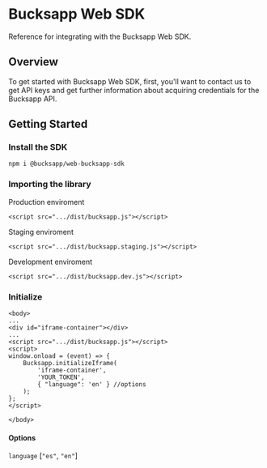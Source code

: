 # Bucksapp Web SDK

Reference for integrating with the Bucksapp Web SDK.

## Overview

To get started with Bucksapp Web SDK, first, you'll want to contact us to get API keys and get further information about acquiring credentials for the Bucksapp API.

## Getting Started

### Install the SDK

```
npm i @bucksapp/web-bucksapp-sdk
```

### Importing the library

Production enviroment

```
<script src=".../dist/bucksapp.js"></script>
```

Staging enviroment

```
<script src=".../dist/bucksapp.staging.js"></script>
```

Development enviroment

```
<script src=".../dist/bucksapp.dev.js"></script>
```

### Initialize

```
<body>
...
<div id="iframe-container"></div>
...
<script src=".../dist/bucksapp.js"></script>
<script>
window.onload = (event) => {
    Bucksapp.initializeIframe(
        'iframe-container',
        'YOUR_TOKEN',
        { "language": 'en' } //options
    );
};
</script>

</body>
```

#### Options

`language` [`"es"`, `"en"`]
